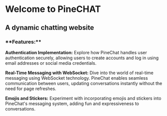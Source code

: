 <h1>Welcome to PineCHAT</h1>
<h2>A dynamic chatting website</h2>
<h3>**Features:**</h3>

**Authentication Implementation:** Explore how PineChat handles user authentication securely, allowing users to create accounts and log in using email addresses or social media credentials.

**Real-Time Messaging with WebSocket:** Dive into the world of real-time messaging using WebSocket technology. PineChat enables seamless communication between users, updating conversations instantly without the need for page refreshes.

**Emojis and Stickers:** Experiment with incorporating emojis and stickers into PineChat's messaging system, adding fun and expressiveness to conversations.
